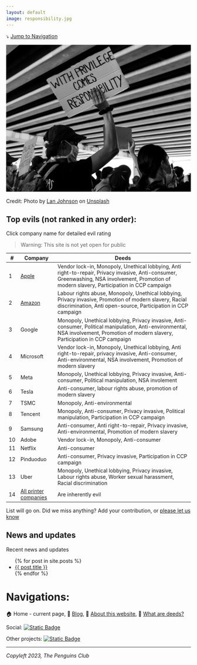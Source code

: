 ```yaml
---
layout: default
image: responsibility.jpg
---
```

⤵️ [Jump to Navigation](#navigations)

![With privillege comes responsibility](responsibility.jpg)

Credit: Photo by <a href="https://unsplash.com/@lanjohnson?utm_content=creditCopyText&utm_medium=referral&utm_source=unsplash">Lan Johnson</a> on <a href="https://unsplash.com/photos/grayscale-photo-of-woman-holding-sign-aHlZv23P8YQ?utm_content=creditCopyText&utm_medium=referral&utm_source=unsplash">Unsplash</a>

## Top evils (not ranked in any order):

Click company name for detailed evil rating

> Warning: This site is not yet open for public


| #  | Company                                  | Deeds                                                                                                                                                                                          |
| ---- | ------------------------------------------ | ------------------------------------------------------------------------------------------------------------------------------------------------------------------------------------------------ |
| 1  | [Apple](/pages/apple)                    | Vendor lock-in, Monopoly, Unethical lobbying, Anti right-to-repair, Privacy invasive, Anti-consumer, Greenwashing, NSA involvement, Promotion of modern slavery, Participation in CCP campaign |
| 2  | [Amazon](/pages/amazon)                                   | Labour rights abuse, Monopoly, Unethical lobbying, Privacy invasive, Promotion of modern slavery, Racial discrimination, Anti open-source, Participation in CCP campaign                       |
| 3  | Google                                   | Monopoly, Unethical lobbying, Privacy invasive, Anti-consumer, Political manipulation, Anti-environmental, NSA involvement, Promotion of modern slavery, Participation in CCP campaign         |
| 4  | Microsoft                                | Vendor lock-in, Monopoly, Unethical lobbying, Anti right-to-repair, privacy invasive, Anti-consumer, Anti-environmental, NSA involvement, Promotion of modern slavery                          |
| 5  | Meta                                     | Monopoly, Unethical lobbying, Privacy invasive, Anti-consumer, Political manipulation, NSA involement                                                                                          |
| 6  | Tesla                                    | Anti-consumer, labour rights abuse, promotion of modern slavery                                                                                                                                |
| 7  | TSMC                                     | Monopoly, Anti-environmental                                                                                                                                                                   |
| 8  | Tencent                                  | Monopoly, Anti-consumer, Privacy invasive, Political manipulation, Participation in CCP campaign                                                                                               |
| 9  | Samsung                                  | Anti-consumer, Anti right-to-repair, Privacy invasive, Anti-environmental, Promotion of modern slavery                                                                                         |
| 10 | Adobe                                    | Vendor lock-in, Monopoly, Anti-consumer                                                                                                                                                        |
| 11 | Netflix                                  | Anti-consumer                                                                                                                                                                                  |
| 12 | Pinduoduo                                | Anti-consumer, Privacy invasive, Participation in CCP campaign                                                                                                                                 |
| 13 | Uber                                     | Monopoly, Unethical lobbying, Privacy invasive, Labour rights abuse, Worker sexual harassment, Racial discrimination                                                                           |
| 14 | [All printer companies](/pages/printers) | Are inherently evil                                                                                                                                                                            |

List will go on. Did we miss anything? Add your contribution, or [please let us know](https://github.com/imahbub/evilapple/discussions)

## News and updates

Recent news and updates

<ul>
  {% for post in site.posts %}
    <li>
      <a href="{{ post.url }}">{{ post.title }}</a>
    </li>
  {% endfor %}
</ul>

# Navigations:

🏠 Home - current page, 📝 [Blog](/pages/blog), 📖 [About this website](/pages/about), 📢 [What are deeds?](/pages/deeds)

Social: <a href="https://t.me/The_PenguinsClub">![Static Badge](https://img.shields.io/badge/Telegram-join_us-0088CC?logo=telegram&logoColor=white&link=https%3A%2F%2Ft.me%2FThe_PenguinsClub)</a>

Other projects: <a href="https://the-penguins-club.github.io/bd-blockade/">![Static Badge](https://img.shields.io/badge/The_Penguins_Club%2Fbd--blockade-black?logo=github&logoColor=white&link=https%3A%2F%2Fgithub.com%2FThe-Penguins-Club%2Fbd-blockade)</a>

---

*Copyleft 2023, The Penguins Club*

<script src="https://giscus.app/client.js"
        data-repo="imahbub/evilapple"
        data-repo-id="R_kgDOKvVkrw"
        data-category="General"
        data-category-id="DIC_kwDOKvVkr84CbEw5"
        data-mapping="pathname"
        data-strict="0"
        data-reactions-enabled="1"
        data-emit-metadata="0"
        data-input-position="top"
        data-theme="light"
        data-lang="en"
        crossorigin="anonymous"
        async>
</script>
